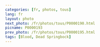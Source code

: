 ```yaml
---
categories: [fr, photos, tous]
lang: fr
layout: photo
next_photo: /fr/photos/tous/P0000190.html
picname: P0000193
prev_photo: /fr/photos/tous/P0000195.html
tags: [Blood, Dead Springbock]
---
```

